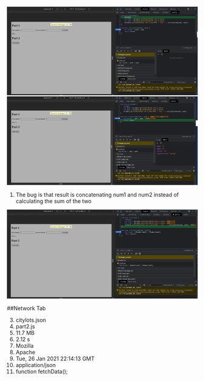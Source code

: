 ![debugger](debuggeractivated.png)
![expressionlist](watchexpression.png)
1. The bug is that result is concatenating num1 and num2 instead of calculating the sum of the two

![fix](fixed.png)

##Network Tab

3. citylots.json
4. part2.js
5. 11.7 MB
6. 2.12 s
7. Mozilla
8. Apache
9. Tue, 26 Jan 2021 22:14:13 GMT
10. application/json
11. function fetchData();
